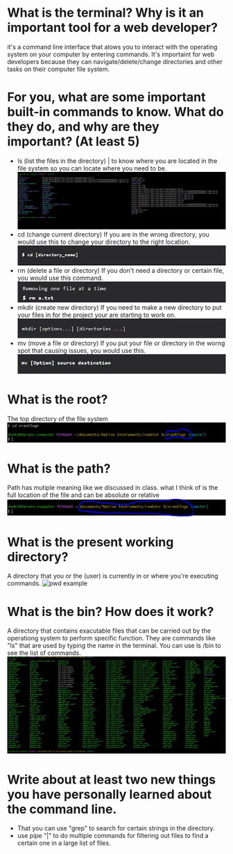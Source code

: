 # What is the terminal? Why is it an important tool for a web developer?
it's a command line interface that alows you to interact with the operating system on your computer by entering commands. It's importaint for web developers because they can navigate/delete/change directories and other tasks on their computer file system.
# For you, what are some important built-in commands to know. What do they do, and why are they important? (At least 5)
- ls (list the files in the directory) | to know where you are located in the file system so you can locate where you need to be.
![ls example](pic/lsnew.jpg?raw=true "ls")
- cd (change current directory) If you are in the wrong directory, you would use this to change your directory to the right location.
![cd example](pic/cd.jpg?raw=true "cd")
- rm (delete a file or directory) If you don't need a directory or certain file, you would use this command.
![rm example](pic/rm.jpg?raw=true "rm")
- mkdir (create new directory) If you need to make a new directory to put your files in for the project your are starting to work on.
![mkdir example](pic/mkdir.jpg?raw=true "mkdir")
- mv (move a file or directory) If you put your file or directory in the worng spot that causing issues, you would use this.
![mv example](pic/mv.jpg?raw=true "mv")
# What is the root?
The top directory of the file system
![root example](pic/root.jpg?raw=true "root")
# What is the path?
Path has mutiple meaning like we discussed in class. what I think of is the full location of the file and can be absolute or relative
![path example](pic/path.jpg?raw=true "path")  
# What is the present working directory?
A directory that you or the (user) is currently in or where you're executing commands.
![pwd example](pic/present.jpg?raw=true "pwd")  
# What is the bin? How does it work?
A directory that contains exacutable files that can be carried out by the operationg system to perform specific function. They are commands like "ls" that are used by typing the name in the terminal. You can use ls /bin to see the list of commands.
![bin example](pic/bin.jpg "bin")

# Write about at least two new things you have personally learned about the command line.
- That you can use "grep" to search for certain strings in the directory.
- use pipe "\|"  to do multiple commands for filtering out files to find a certain one in a large list of files.
